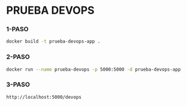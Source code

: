 # PRUEBA DEVOPS

### 1-PASO

```bash
docker build -t prueba-devops-app .
```
### 2-PASO
```bash
docker run --name prueba-devops -p 5000:5000 -d prueba-devops-app
```
### 3-PASO
```bash
http://localhost:5000/devops
```
